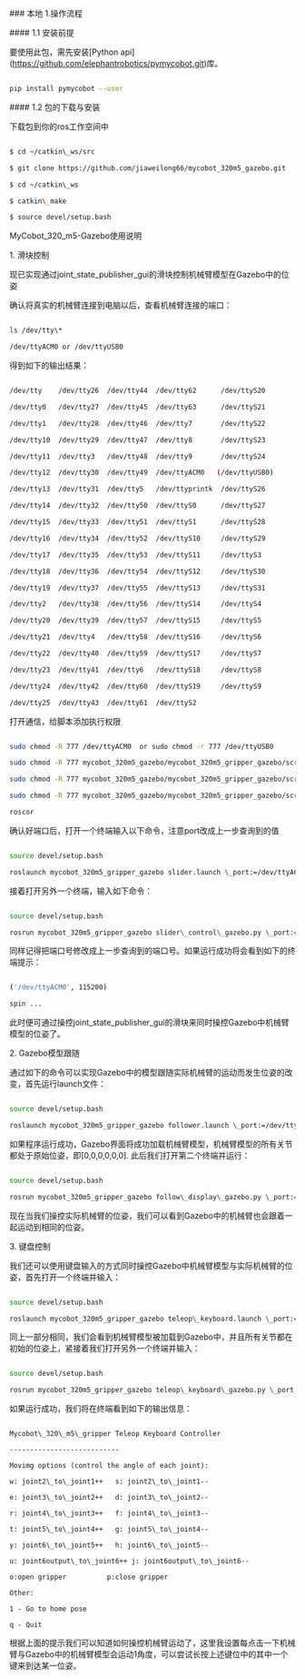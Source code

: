 \### 本地 1.操作流程

\#### 1.1 安装前提



要使用此包，需先安装\[Python api](https://github.com/elephantrobotics/pymycobot.git)库。



```bash

pip install pymycobot --user

```



\#### 1.2 包的下载与安装



下载包到你的ros工作空间中



```bash

$ cd ~/catkin\_ws/src

$ git clone https://github.com/jiaweilong66/mycobot_320m5_gazebo.git

$ cd ~/catkin\_ws

$ catkin\_make

$ source devel/setup.bash

```

MyCobot\_320\_m5-Gazebo使用说明

1\. 滑块控制

现已实现通过joint\_state\_publisher\_gui的滑块控制机械臂模型在Gazebo中的位姿

确认将真实的机械臂连接到电脑以后，查看机械臂连接的端口：



```bash

ls /dev/tty\*

/dev/ttyACM0 or /dev/ttyUSB0

```



得到如下的输出结果：



```bash

/dev/tty    /dev/tty26  /dev/tty44  /dev/tty62      /dev/ttyS20

/dev/tty0   /dev/tty27  /dev/tty45  /dev/tty63      /dev/ttyS21

/dev/tty1   /dev/tty28  /dev/tty46  /dev/tty7       /dev/ttyS22

/dev/tty10  /dev/tty29  /dev/tty47  /dev/tty8       /dev/ttyS23

/dev/tty11  /dev/tty3   /dev/tty48  /dev/tty9       /dev/ttyS24

/dev/tty12  /dev/tty30  /dev/tty49  /dev/ttyACM0   (/dev/ttyUSB0)

/dev/tty13  /dev/tty31  /dev/tty5   /dev/ttyprintk  /dev/ttyS26

/dev/tty14  /dev/tty32  /dev/tty50  /dev/ttyS0      /dev/ttyS27

/dev/tty15  /dev/tty33  /dev/tty51  /dev/ttyS1      /dev/ttyS28

/dev/tty16  /dev/tty34  /dev/tty52  /dev/ttyS10     /dev/ttyS29

/dev/tty17  /dev/tty35  /dev/tty53  /dev/ttyS11     /dev/ttyS3

/dev/tty18  /dev/tty36  /dev/tty54  /dev/ttyS12     /dev/ttyS30

/dev/tty19  /dev/tty37  /dev/tty55  /dev/ttyS13     /dev/ttyS31

/dev/tty2   /dev/tty38  /dev/tty56  /dev/ttyS14     /dev/ttyS4

/dev/tty20  /dev/tty39  /dev/tty57  /dev/ttyS15     /dev/ttyS5

/dev/tty21  /dev/tty4   /dev/tty58  /dev/ttyS16     /dev/ttyS6

/dev/tty22  /dev/tty40  /dev/tty59  /dev/ttyS17     /dev/ttyS7

/dev/tty23  /dev/tty41  /dev/tty6   /dev/ttyS18     /dev/ttyS8

/dev/tty24  /dev/tty42  /dev/tty60  /dev/ttyS19     /dev/ttyS9

/dev/tty25  /dev/tty43  /dev/tty61  /dev/ttyS2

```



打开通信，给脚本添加执行权限



```bash

sudo chmod -R 777 /dev/ttyACM0  or sudo chmod -r 777 /dev/ttyUSB0

sudo chmod -R 777 mycobot_320m5_gazebo/mycobot_320m5_gripper_gazebo/scripts/follow\_display\_gazebo.py

sudo chmod -R 777 mycobot_320m5_gazebo/mycobot_320m5_gripper_gazebo/scripts/slider\_control\_gazebo.py

sudo chmod -R 777 mycobot_320m5_gazebo/mycobot_320m5_gripper_gazebo/scripts/teleop\_keyboard\_gazebo.py

roscor

```



确认好端口后，打开一个终端输入以下命令，注意port改成上一步查询到的值



```bash

source devel/setup.bash

roslaunch mycobot_320m5_gripper_gazebo slider.launch \_port:=/dev/ttyACM0 \_baud:=115200

```



接着打开另外一个终端，输入如下命令：



```bash

source devel/setup.bash

rosrun mycobot_320m5_gripper_gazebo slider\_control\_gazebo.py \_port:=/dev/ttyACM0 \_baud:=115200

```



同样记得把端口号修改成上一步查询到的端口号。如果运行成功将会看到如下的终端提示：



```bash

('/dev/ttyACM0', 115200)

spin ...

```



此时便可通过操控joint\_state\_publisher\_gui的滑块来同时操控Gazebo中机械臂模型的位姿了。



2\. Gazebo模型跟随

通过如下的命令可以实现Gazebo中的模型跟随实际机械臂的运动而发生位姿的改变，首先运行launch文件：



```bash

source devel/setup.bash

roslaunch mycobot_320m5_gripper_gazebo follower.launch \_port:=/dev/ttyACM0

```



如果程序运行成功，Gazebo界面将成功加载机械臂模型，机械臂模型的所有关节都处于原始位姿，即\[0,0,0,0,0,0]. 此后我们打开第二个终端并运行：



```bash

source devel/setup.bash

rosrun mycobot_320m5_gripper_gazebo follow\_display\_gazebo.py \_port:=/dev/ttyACM0 \_baud:=115200

```



现在当我们操控实际机械臂的位姿，我们可以看到Gazebo中的机械臂也会跟着一起运动到相同的位姿。



3\. 键盘控制

我们还可以使用键盘输入的方式同时操控Gazebo中机械臂模型与实际机械臂的位姿，首先打开一个终端并输入：



```bash

source devel/setup.bash

roslaunch mycobot_320m5_gripper_gazebo teleop\_keyboard.launch \_port:=/dev/ttyACM0 \_baud:=115200

```



同上一部分相同，我们会看到机械臂模型被加载到Gazebo中，并且所有关节都在初始的位姿上，紧接着我们打开另外一个终端并输入：



```bash

source devel/setup.bash

rosrun mycobot_320m5_gripper_gazebo teleop\_keyboard\_gazebo.py \_port:=/dev/ttyACM0 \_baud:=115200

```



如果运行成功，我们将在终端看到如下的输出信息：



```shell

Mycobot\_320\_m5\_gripper Teleop Keyboard Controller

---------------------------

Movimg options (control the angle of each joint):

w: joint2\_to\_joint1++   s: joint2\_to\_joint1--

e: joint3\_to\_joint2++   d: joint3\_to\_joint2--

r: joint4\_to\_joint3++   f: joint4\_to\_joint3--

t: joint5\_to\_joint4++   g: joint5\_to\_joint4--

y: joint6\_to\_joint5++   h: joint6\_to\_joint5--

u: joint6output\_to\_joint6++ j: joint6output\_to\_joint6--

o:open gripper          p:close gripper

Other:

1 - Go to home pose

q - Quit

```



根据上面的提示我们可以知道如何操控机械臂运动了，这里我设置每点击一下机械臂与Gazebo中的机械臂模型会运动1角度，可以尝试长按上述键位中的其中一个键来到达某一位姿。




